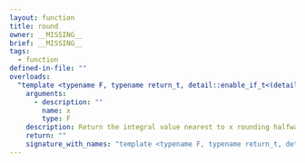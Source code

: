 ```yaml
---
layout: function
title: round
owner: __MISSING__
brief: __MISSING__
tags:
  - function
defined-in-file: ""
overloads:
  "template <typename F, typename return_t, detail::enable_if_t<(detail::builtin::is_genfloat<F>::value), int> >\nreturn_t round(F)":
    arguments:
      - description: ""
        name: x
        type: F
    description: Return the integral value nearest to x rounding halfway cases away from zero, regardless of the current rounding direction.
    return: ""
    signature_with_names: "template <typename F, typename return_t, detail::enable_if_t<(detail::builtin::is_genfloat<F>::value), int> >\nreturn_t round(F x)"
---
```

